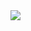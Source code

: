 <a href="https://github.com/jcs090218">
  <img align="center" src="https://metrics.lecoq.io/jcs090218?template=classic&base.header=0&base.activity=0&base.community=0&base.repositories=0&base.metadata=0&isocalendar=1&isocalendar.duration=half-year&config.timezone=Asia%2FTaipei" />
</a>
